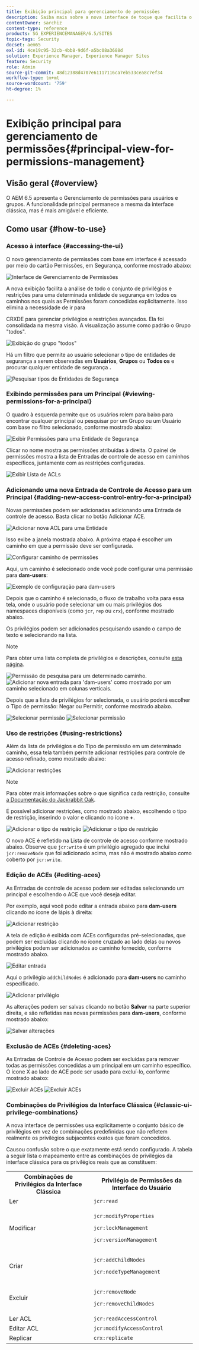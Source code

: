```yaml
---
title: Exibição principal para gerenciamento de permissões
description: Saiba mais sobre a nova interface de toque que facilita o gerenciamento de permissões.
contentOwner: sarchiz
content-type: reference
products: SG_EXPERIENCEMANAGER/6.5/SITES
topic-tags: Security
docset: aem65
exl-id: 4ce19c95-32cb-4bb8-9d6f-a5bc08a3688d
solution: Experience Manager, Experience Manager Sites
feature: Security
role: Admin
source-git-commit: 48d12388d4707e61117116ca7eb533cea8c7ef34
workflow-type: tm+mt
source-wordcount: '759'
ht-degree: 1%

---
```



# Exibição principal para gerenciamento de permissões{#principal-view-for-permissions-management}

## Visão geral {#overview}

O AEM 6.5 apresenta o Gerenciamento de permissões para usuários e grupos. A funcionalidade principal permanece a mesma da interface clássica, mas é mais amigável e eficiente.

## Como usar {#how-to-use}

### Acesso à interface {#accessing-the-ui}

O novo gerenciamento de permissões com base em interface é acessado por meio do cartão Permissões, em Segurança, conforme mostrado abaixo:

![Interface de Gerenciamento de Permissões](assets/screen_shot_2019-03-17at63333pm.png)

A nova exibição facilita a análise de todo o conjunto de privilégios e restrições para uma determinada entidade de segurança em todos os caminhos nos quais as Permissões foram concedidas explicitamente. Isso elimina a necessidade de ir para

CRXDE para gerenciar privilégios e restrições avançados. Ela foi consolidada na mesma visão. A visualização assume como padrão o Grupo &quot;todos&quot;.

![Exibição do grupo &quot;todos&quot;](assets/unu-1.png)

Há um filtro que permite ao usuário selecionar o tipo de entidades de segurança a serem observadas em **Usuários**, **Grupos** ou **Todos os** e procurar qualquer entidade de segurança **.**

![Pesquisar tipos de Entidades de Segurança](assets/image2019-3-20_23-52-51.png)

### Exibindo permissões para um Principal {#viewing-permissions-for-a-principal}

O quadro à esquerda permite que os usuários rolem para baixo para encontrar qualquer principal ou pesquisar por um Grupo ou um Usuário com base no filtro selecionado, conforme mostrado abaixo:

![Exibir Permissões para uma Entidade de Segurança](assets/doi-1.png)

Clicar no nome mostra as permissões atribuídas à direita. O painel de permissões mostra a lista de Entradas de controle de acesso em caminhos específicos, juntamente com as restrições configuradas.

![Exibir Lista de ACLs](assets/trei-1.png)

### Adicionando uma nova Entrada de Controle de Acesso para um Principal {#adding-new-access-control-entry-for-a-principal}

Novas permissões podem ser adicionadas adicionando uma Entrada de controle de acesso. Basta clicar no botão Adicionar ACE.

![Adicionar nova ACL para uma Entidade](assets/patru.png)

Isso exibe a janela mostrada abaixo. A próxima etapa é escolher um caminho em que a permissão deve ser configurada.

![Configurar caminho de permissões](assets/cinci-1.png)

Aqui, um caminho é selecionado onde você pode configurar uma permissão para **dam-users**:

![Exemplo de configuração para dam-users](assets/sase-1.png)

Depois que o caminho é selecionado, o fluxo de trabalho volta para essa tela, onde o usuário pode selecionar um ou mais privilégios dos namespaces disponíveis (como `jcr`, `rep` ou `crx`), conforme mostrado abaixo.

Os privilégios podem ser adicionados pesquisando usando o campo de texto e selecionando na lista.

>[!NOTE]
>
>Para obter uma lista completa de privilégios e descrições, consulte [esta página](/help/sites-administering/user-group-ac-admin.md#access-right-management).

![Permissão de pesquisa para um determinado caminho.](assets/image2019-3-21_0-5-47.png) ![Adicionar nova entrada para &#39;dam-users&#39; como mostrado por um caminho selecionado em colunas verticais.](assets/image2019-3-21_0-6-53.png)

Depois que a lista de privilégios for selecionada, o usuário poderá escolher o Tipo de permissão: Negar ou Permitir, conforme mostrado abaixo.

![Selecionar permissão](assets/screen_shot_2019-03-17at63938pm.png) ![Selecionar permissão](assets/screen_shot_2019-03-17at63947pm.png)

### Uso de restrições {#using-restrictions}

Além da lista de privilégios e do Tipo de permissão em um determinado caminho, essa tela também permite adicionar restrições para controle de acesso refinado, como mostrado abaixo:

![Adicionar restrições](assets/image2019-3-21_1-4-14.png)

>[!NOTE]
>
>Para obter mais informações sobre o que significa cada restrição, consulte [a Documentação do Jackrabbit Oak](https://jackrabbit.apache.org/oak/docs/security/authorization/restriction.html).

É possível adicionar restrições, como mostrado abaixo, escolhendo o tipo de restrição, inserindo o valor e clicando no ícone **+**.

![Adicionar o tipo de restrição](assets/sapte-1.png) ![Adicionar o tipo de restrição](assets/opt-1.png)

O novo ACE é refletido na Lista de controle de acesso conforme mostrado abaixo. Observe que `jcr:write` é um privilégio agregado que inclui `jcr:removeNode` que foi adicionado acima, mas não é mostrado abaixo como coberto por `jcr:write`.

### Edição de ACEs {#editing-aces}

As Entradas de controle de acesso podem ser editadas selecionando um principal e escolhendo o ACE que você deseja editar.

Por exemplo, aqui você pode editar a entrada abaixo para **dam-users** clicando no ícone de lápis à direita:

![Adicionar restrição](assets/image2019-3-21_0-35-39.png)

A tela de edição é exibida com ACEs configuradas pré-selecionadas, que podem ser excluídas clicando no ícone cruzado ao lado delas ou novos privilégios podem ser adicionados ao caminho fornecido, conforme mostrado abaixo.

![Editar entrada](assets/noua-1.png)

Aqui o privilégio `addChildNodes` é adicionado para **dam-users** no caminho especificado.

![Adicionar privilégio](assets/image2019-3-21_0-45-35.png)

As alterações podem ser salvas clicando no botão **Salvar** na parte superior direita, e são refletidas nas novas permissões para **dam-users**, conforme mostrado abaixo:

![Salvar alterações](assets/zece-1.png)

### Exclusão de ACEs {#deleting-aces}

As Entradas de Controle de Acesso podem ser excluídas para remover todas as permissões concedidas a um principal em um caminho específico. O ícone X ao lado de ACE pode ser usado para excluí-lo, conforme mostrado abaixo:

![Excluir ACEs](assets/image2019-3-21_0-53-19.png) ![Excluir ACEs](assets/unspe.png)

### Combinações de Privilégios da Interface Clássica {#classic-ui-privilege-combinations}

A nova interface de permissões usa explicitamente o conjunto básico de privilégios em vez de combinações predefinidas que não refletem realmente os privilégios subjacentes exatos que foram concedidos.

Causou confusão sobre o que exatamente está sendo configurado. A tabela a seguir lista o mapeamento entre as combinações de privilégios da interface clássica para os privilégios reais que as constituem:

<table>
 <tbody>
  <tr>
   <th>Combinações de Privilégios da Interface Clássica</th>
   <th>Privilégio de Permissões da Interface do Usuário</th>
  </tr>
  <tr>
   <td>Ler</td>
   <td><code>jcr:read</code></td>
  </tr>
  <tr>
   <td>Modificar</td>
   <td><p><code>jcr:modifyProperties</code></p> <p><code>jcr:lockManagement</code></p> <p><code>jcr:versionManagement</code></p> </td>
  </tr>
  <tr>
   <td>Criar</td>
   <td><p><code>jcr:addChildNodes</code></p> <p><code>jcr:nodeTypeManagement</code></p> </td>
  </tr>
  <tr>
   <td>Excluir</td>
   <td><p><code>jcr:removeNode</code></p> <p><code>jcr:removeChildNodes</code></p> </td>
  </tr>
  <tr>
   <td>Ler ACL</td>
   <td><code>jcr:readAccessControl</code></td>
  </tr>
  <tr>
   <td>Editar ACL</td>
   <td><code>jcr:modifyAccessControl</code></td>
  </tr>
  <tr>
   <td>Replicar</td>
   <td><code>crx:replicate</code></td>
  </tr>
 </tbody>
</table>
